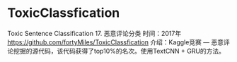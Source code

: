 # ToxicClassfication
Toxic Sentence Classification
17. 恶意评论分类
时间：2017年
https://github.com/fortyMiles/ToxicClassfication
介绍：Kaggle竞赛 — 恶意评论挖掘的源代码，该代码获得了top10%的名次。使用TextCNN + GRU的方法。
